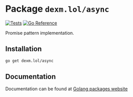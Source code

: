 # Package `dexm.lol/async`

[![Tests](https://github.com/DexM/Go/actions/workflows/test.yaml/badge.svg)](https://github.com/DexM/Go/actions/workflows/test.yaml)
[![Go Reference](https://pkg.go.dev/badge/dexm.lol/async.svg)](https://pkg.go.dev/dexm.lol/async)

Promise pattern implementation.

## Installation

```sh
go get dexm.lol/async
```

## Documentation

Documentation can be found at [Golang packages website](https://pkg.go.dev/dexm.lol/async)
